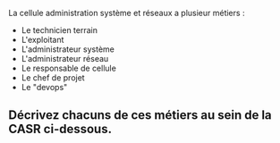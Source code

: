 La cellule administration système et réseaux a plusieur métiers :
- Le technicien terrain
- L'exploitant
- L'administrateur système
- L'administrateur réseau
- Le responsable de cellule
- Le chef de projet
- Le "devops"

## Décrivez chacuns de ces métiers au sein de la CASR ci-dessous.

